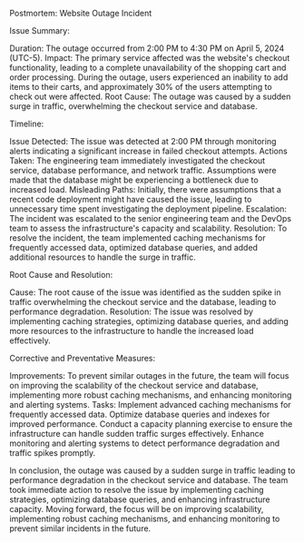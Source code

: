 Postmortem: Website Outage Incident

Issue Summary:

Duration: The outage occurred from 2:00 PM to 4:30 PM on April 5, 2024 (UTC-5). Impact: The primary service affected was the website's checkout functionality, leading to a complete unavailability of the shopping cart and order processing. During the outage, users experienced an inability to add items to their carts, and approximately 30% of the users attempting to check out were affected. Root Cause: The outage was caused by a sudden surge in traffic, overwhelming the checkout service and database.

Timeline:

Issue Detected: The issue was detected at 2:00 PM through monitoring alerts indicating a significant increase in failed checkout attempts. Actions Taken: The engineering team immediately investigated the checkout service, database performance, and network traffic. Assumptions were made that the database might be experiencing a bottleneck due to increased load. Misleading Paths: Initially, there were assumptions that a recent code deployment might have caused the issue, leading to unnecessary time spent investigating the deployment pipeline. Escalation: The incident was escalated to the senior engineering team and the DevOps team to assess the infrastructure's capacity and scalability. Resolution: To resolve the incident, the team implemented caching mechanisms for frequently accessed data, optimized database queries, and added additional resources to handle the surge in traffic.

Root Cause and Resolution:

Cause: The root cause of the issue was identified as the sudden spike in traffic overwhelming the checkout service and the database, leading to performance degradation. Resolution: The issue was resolved by implementing caching strategies, optimizing database queries, and adding more resources to the infrastructure to handle the increased load effectively.

Corrective and Preventative Measures:

Improvements: To prevent similar outages in the future, the team will focus on improving the scalability of the checkout service and database, implementing more robust caching mechanisms, and enhancing monitoring and alerting systems. Tasks: Implement advanced caching mechanisms for frequently accessed data. Optimize database queries and indexes for improved performance. Conduct a capacity planning exercise to ensure the infrastructure can handle sudden traffic surges effectively. Enhance monitoring and alerting systems to detect performance degradation and traffic spikes promptly.

In conclusion, the outage was caused by a sudden surge in traffic leading to performance degradation in the checkout service and database. The team took immediate action to resolve the issue by implementing caching strategies, optimizing database queries, and enhancing infrastructure capacity. Moving forward, the focus will be on improving scalability, implementing robust caching mechanisms, and enhancing monitoring to prevent similar incidents in the future.
